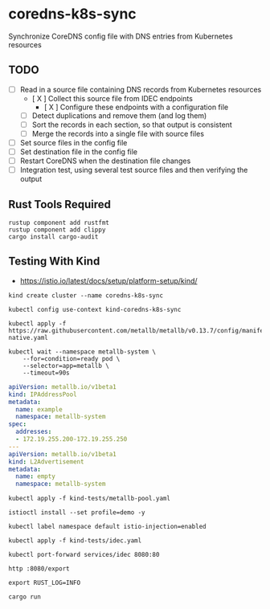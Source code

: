 # coredns-k8s-sync

Synchronize CoreDNS config file with DNS entries from Kubernetes resources

## TODO

* [ ] Read in a source file containing DNS records from Kubernetes resources
    * [ X ] Collect this source file from IDEC endpoints
      * [ X ] Configure these endpoints with a configuration file
    * [ ] Detect duplications and remove them (and log them)
    * [ ] Sort the records in each section, so that output is consistent
    * [ ] Merge the records into a single file with source files
* [ ] Set source files in the config file
* [ ] Set destination file in the config file
* [ ] Restart CoreDNS when the destination file changes
* [ ] Integration test, using several test source files and then verifying the output

## Rust Tools Required

```shell
rustup component add rustfmt
rustup component add clippy
cargo install cargo-audit
```

## Testing With Kind

* https://istio.io/latest/docs/setup/platform-setup/kind/

```shell
kind create cluster --name coredns-k8s-sync
```

```shell
kubectl config use-context kind-coredns-k8s-sync
```

```shell
kubectl apply -f https://raw.githubusercontent.com/metallb/metallb/v0.13.7/config/manifests/metallb-native.yaml
```

```shell
kubectl wait --namespace metallb-system \
    --for=condition=ready pod \
    --selector=app=metallb \
    --timeout=90s
```

```yaml
apiVersion: metallb.io/v1beta1
kind: IPAddressPool
metadata:
  name: example
  namespace: metallb-system
spec:
  addresses:
  - 172.19.255.200-172.19.255.250
---
apiVersion: metallb.io/v1beta1
kind: L2Advertisement
metadata:
  name: empty
  namespace: metallb-system
```

```shell
kubectl apply -f kind-tests/metallb-pool.yaml
```

```shell
istioctl install --set profile=demo -y
```

```shell
kubectl label namespace default istio-injection=enabled
```

```shell
kubectl apply -f kind-tests/idec.yaml
```

```shell
kubectl port-forward services/idec 8080:80
```

```shell
http :8080/export
```

```shell
export RUST_LOG=INFO
```

```shell
cargo run
```